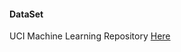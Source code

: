#### DataSet

UCI Machine Learning Repository [Here](https://archive.ics.uci.edu/ml/datasets/Devanagari+Handwritten+Character+Dataset)
